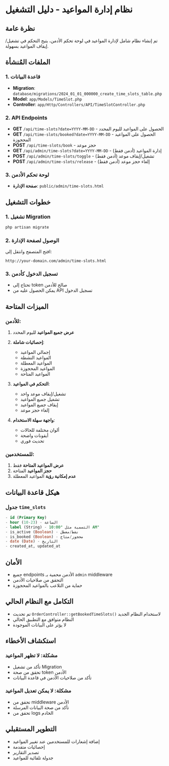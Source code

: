# نظام إدارة المواعيد - دليل التشغيل

## نظرة عامة
تم إنشاء نظام شامل لإدارة المواعيد في لوحة تحكم الأدمن، يتيح التحكم في تشغيل/إيقاف المواعيد بسهولة.

## الملفات المُنشأة

### 1. قاعدة البيانات
- **Migration**: `database/migrations/2024_01_01_000000_create_time_slots_table.php`
- **Model**: `app/Models/TimeSlot.php`
- **Controller**: `app/Http/Controllers/API/TimeSlotController.php`

### 2. API Endpoints
- **GET** `/api/time-slots?date=YYYY-MM-DD` - الحصول على المواعيد لليوم المحدد
- **GET** `/api/time-slots/booked?date=YYYY-MM-DD` - الحصول على المواعيد المحجوزة
- **POST** `/api/time-slots/book` - حجز موعد
- **GET** `/api/admin/time-slots?date=YYYY-MM-DD` - إدارة المواعيد (أدمن فقط)
- **POST** `/api/admin/time-slots/toggle` - تشغيل/إيقاف موعد (أدمن فقط)
- **POST** `/api/admin/time-slots/release` - إلغاء حجز موعد (أدمن فقط)

### 3. لوحة تحكم الأدمن
- **صفحة الإدارة**: `public/admin/time-slots.html`

## خطوات التشغيل

### 1. تشغيل Migration
```bash
php artisan migrate
```

### 2. الوصول لصفحة الإدارة
افتح المتصفح وانتقل إلى:
```
http://your-domain.com/admin/time-slots.html
```

### 3. تسجيل الدخول كأدمن
- تحتاج إلى token صالح للأدمن
- يمكن الحصول عليه من API تسجيل الدخول

## الميزات المتاحة

### للأدمن:
1. **عرض جميع المواعيد** لليوم المحدد
2. **إحصائيات شاملة**:
   - إجمالي المواعيد
   - المواعيد النشطة
   - المواعيد المعطلة
   - المواعيد المحجوزة
   - المواعيد المتاحة

3. **التحكم في المواعيد**:
   - تشغيل/إيقاف موعد واحد
   - تشغيل جميع المواعيد
   - إيقاف جميع المواعيد
   - إلغاء حجز موعد

4. **واجهة سهلة الاستخدام**:
   - ألوان مختلفة للحالات
   - أيقونات واضحة
   - تحديث فوري

### للمستخدمين:
1. **عرض المواعيد المتاحة** فقط
2. **حجز المواعيد** المتاحة
3. **عدم إمكانية رؤية** المواعيد المعطلة

## هيكل قاعدة البيانات

### جدول `time_slots`
```sql
- id (Primary Key)
- hour (10-23) - الساعة
- label (String) - التسمية مثل "10:00 AM"
- is_active (Boolean) - نشط/معطل
- is_booked (Boolean) - محجوز/متاح
- date (Date) - التاريخ
- created_at, updated_at
```

## الأمان
- جميع endpoints الأدمن محمية بـ `admin` middleware
- التحقق من صلاحيات الأدمن
- حماية من التلاعب بالمواعيد المحجوزة

## التكامل مع النظام الحالي
- تم تحديث `OrderController::getBookedTimeSlots()` لاستخدام النظام الجديد
- النظام متوافق مع التطبيق الحالي
- لا يؤثر على البيانات الموجودة

## استكشاف الأخطاء

### مشكلة: لا تظهر المواعيد
- تأكد من تشغيل Migration
- تحقق من صحة token الأدمن
- تأكد من صلاحيات الأدمن في قاعدة البيانات

### مشكلة: لا يمكن تعديل المواعيد
- تحقق من middleware الأدمن
- تأكد من صحة البيانات المرسلة
- تحقق من logs الخادم

## التطوير المستقبلي
- إضافة إشعارات للمستخدمين عند تغيير المواعيد
- إحصائيات متقدمة
- تصدير التقارير
- جدولة تلقائية للمواعيد
